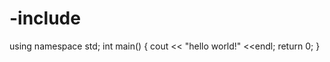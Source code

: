 # -include <iostream>
using namespace std;
int main()
{
  cout << "hello world!" <<endl;
  return 0;
}
